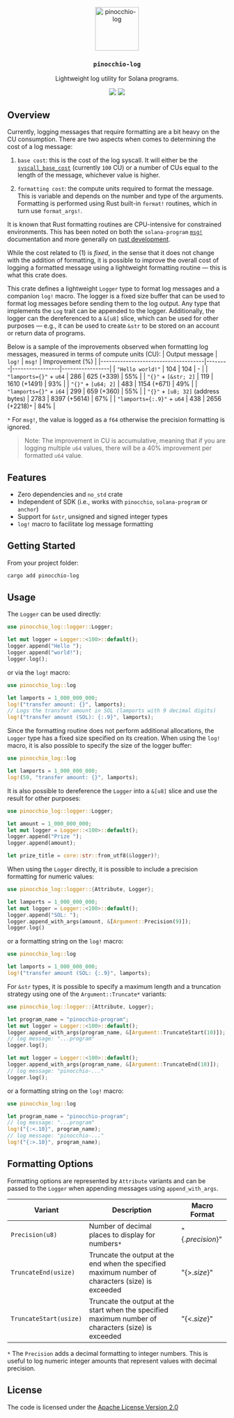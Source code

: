 <p align="center">
 <img alt="pinocchio-log" src="https://github.com/user-attachments/assets/4048fe96-9096-4441-85c3-5deffeb089a6" height="100"/>
</p>
<h3 align="center">
  <code>pinocchio-log</code>
</h3>
<p align="center">
 Lightweight log utility for Solana programs.
</p>
<p align="center">
  <a href="https://crates.io/crates/pinocchio-log"><img src="https://img.shields.io/crates/v/pinocchio-log?logo=rust" /></a>
  <a href="https://docs.rs/pinocchio-log"><img src="https://img.shields.io/docsrs/pinocchio-log?logo=docsdotrs" /></a>
</p>

## Overview

Currently, logging messages that require formatting are a bit heavy on the CU consumption. There are two aspects when comes to determining the cost of a log message:

1. `base cost`: this is the cost of the log syscall. It will either be the [`syscall_base_cost`](https://github.com/anza-xyz/agave/blob/master/compute-budget/src/compute_budget.rs#L167) (currently `100` CU) or a number of CUs equal to the length of the message, whichever value is higher.

2. `formatting cost`: the compute units required to format the message. This is variable and depends on the number and type of the arguments. Formatting is performed using Rust built-in `format!` routines, which in turn use `format_args!`.

It is known that Rust formatting routines are CPU-intensive for constrained environments. This has been noted on both the `solana-program` [`msg!`](https://docs.rs/solana-program/latest/solana_program/macro.msg.html) documentation and more generally on [rust development](https://github.com/rust-lang/rust/issues/99012).

While the cost related to (1) is *fixed*, in the sense that it does not change with the addition of formatting, it is possible to improve the overall cost of logging a formatted message using a lightweight formatting routine &mdash; this is what this crate does.

This crate defines a lightweight `Logger` type to format log messages and a companion `log!` macro. The logger is a fixed size buffer that can be used to format log messages before sending them to the log output. Any type that implements the `Log` trait can be appended to the logger. Additionally, the logger can the dereferenced to a `&[u8]` slice, which can be used for other purposes &mdash; e.g., it can be used to create `&str` to be stored on an account or return data of programs.

Below is a sample of the improvements observed when formatting log messages, measured in terms of compute units (CU):
| Output message                      | `log!` | `msg!`          | Improvement (%) |
|-------------------------------------|--------|-----------------|-----------------|
| `"Hello world!"`                    | 104    | 104             | -               |
| `"lamports={}"` + `u64`             | 286    | 625 (+339)      | 55%             |
| `"{}"` + `[&str; 2]`                | 119    | 1610 (+1491)    | 93%             |
| `"{}"` + `[u64; 2]`                 | 483    | 1154 (+671)     | 49%             |
| `"lamports={}"` + `i64`             | 299    | 659 (+360)      | 55%             |
| `"{}"` + `[u8; 32]` (address bytes) | 2783   | 8397 (+5614)    | 67%             |
| `"lamports={:.9}"` + `u64`          | 438    | 2656 (+2218)`*` | 84%             |

`*` For `msg!`, the value is logged as a `f64` otherwise the precision formatting is ignored.

> Note: The improvement in CU is accumulative, meaning that if you are logging multiple `u64` values, there will be a 40% improvement per formatted `u64` value.

## Features

* Zero dependencies and `no_std` crate
* Independent of SDK (i.e., works with `pinocchio`, `solana-program` or `anchor`)
* Support for `&str`, unsigned and signed integer types
* `log!` macro to facilitate log message formatting

## Getting Started

From your project folder:
```bash
cargo add pinocchio-log
```

## Usage

The `Logger` can be used directly:
```rust
use pinocchio_log::logger::Logger;

let mut logger = Logger::<100>::default();
logger.append("Hello ");
logger.append("world!");
logger.log();
```

 or via the `log!` macro:
 ```rust
use pinocchio_log::log

let lamports = 1_000_000_000;
log!("transfer amount: {}", lamports);
// Logs the transfer amount in SOL (lamports with 9 decimal digits)
log!("transfer amount (SOL): {:.9}", lamports);
```

Since the formatting routine does not perform additional allocations, the `Logger` type has a fixed size specified on its creation. When using the `log!` macro, it is also possible to specify the size of the logger buffer:

```rust
use pinocchio_log::log

let lamports = 1_000_000_000;
log!(50, "transfer amount: {}", lamports);
```

It is also possible to dereference the `Logger` into a `&[u8]` slice and use the result for other purposes:
```rust
use pinocchio_log::logger::Logger;

let amount = 1_000_000_000;
let mut logger = Logger::<100>::default();
logger.append("Prize ");
logger.append(amount);

let prize_title = core::str::from_utf8(&logger)?;
```

When using the `Logger` directly, it is possible to include a precision formatting for numeric values:
```rust
use pinocchio_log::logger::{Attribute, Logger};

let lamports = 1_000_000_000;
let mut logger = Logger::<100>::default();
logger.append("SOL: ");
logger.append_with_args(amount, &[Argument::Precision(9)]);
logger.log()
```

or a formatting string on the `log!` macro:
```rust
use pinocchio_log::log

let lamports = 1_000_000_000;
log!("transfer amount (SOL: {:.9}", lamports);
```

For `&str` types, it is possible to specify a maximum length and a truncation strategy using one of the `Argument::Truncate*` variants:
```rust
use pinocchio_log::logger::{Attribute, Logger};

let program_name = "pinocchio-program";
let mut logger = Logger::<100>::default();
logger.append_with_args(program_name, &[Argument::TruncateStart(10)]);
// log message: "...program"
logger.log();

let mut logger = Logger::<100>::default();
logger.append_with_args(program_name, &[Argument::TruncateEnd(10)]);
// log message: "pinocchio-..."
logger.log();
```

or a formatting string on the `log!` macro:
```rust
use pinocchio_log::log

let program_name = "pinocchio-program";
// log message: "...program"
log!("{:<.10}", program_name); 
// log message: "pinocchio-..."
log!("{:>.10}", program_name); 
```

## Formatting Options

Formatting options are represented by `Attribute` variants and can be passed to the `Logger` when appending messages using `append_with_args`.

| Variant                | Description                                     | Macro Format     |
| ---------------------- | ----------------------------------------------- | ---------------- |
| `Precision(u8)`        | Number of decimal places to display for numbers`*` | "{.*precision*}" |
| `TruncateEnd(usize)`   | Truncate the output at the end when the specified maximum number of characters (size) is exceeded | "{>.*size*}"     |
| `TruncateStart(usize)` | Truncate the output at the start when the specified maximum number of characters (size) is exceeded | "{<.*size*}"     |

`*` The `Precision` adds a decimal formatting to integer numbers. This is useful to log numeric integer amounts that represent values with decimal precision.

## License

The code is licensed under the [Apache License Version 2.0](LICENSE)

